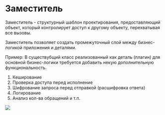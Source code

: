 # Заместитель

Заместитель - структурный шаблон проектирования, предоставляющий объект, который
контролирует доступ к другому объекту, перехватывая все вызовы.

Заместитель позволяет создать промежуточный слой между бизнес-логикой приложения и
деталями.

Пример:
В существубщий класс реализованный как деталь (плагин) для основной бизнес-логики
требуется добавить некую дополнительную функциональность.
1) Кеширование
2) Проверка доступа перед исполнение
3) Шифрование запроса перед отправкой (расшифровка ответа)
4) Логирование
5) Анализ кол-ва обращений и т.п.


![](C:/Users/HYPERPC/Downloads/1.png)